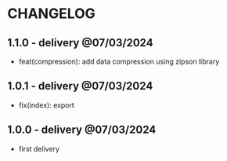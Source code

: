 # CHANGELOG

## 1.1.0 - delivery @07/03/2024

- feat(compression): add data compression using zipson library

## 1.0.1 - delivery @07/03/2024

- fix(index): export

## 1.0.0 - delivery @07/03/2024

- first delivery
